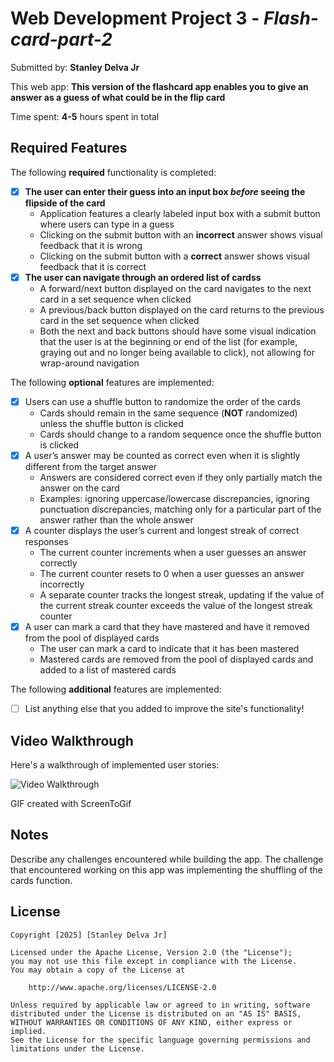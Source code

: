 # Web Development Project 3 - _Flash-card-part-2_

Submitted by: **Stanley Delva Jr**

This web app: **This version of the flashcard app enables you to give an answer as a guess of what could be in the flip card**

Time spent: **4-5** hours spent in total

## Required Features

The following **required** functionality is completed:

-   [x] **The user can enter their guess into an input box _before_ seeing the flipside of the card**
    -   Application features a clearly labeled input box with a submit button where users can type in a guess
    -   Clicking on the submit button with an **incorrect** answer shows visual feedback that it is wrong
    -   Clicking on the submit button with a **correct** answer shows visual feedback that it is correct
-   [x] **The user can navigate through an ordered list of cardss**
    -   A forward/next button displayed on the card navigates to the next card in a set sequence when clicked
    -   A previous/back button displayed on the card returns to the previous card in the set sequence when clicked
    -   Both the next and back buttons should have some visual indication that the user is at the beginning or end of the list (for example, graying out and no longer being available to click), not allowing for wrap-around navigation

The following **optional** features are implemented:

-   [x] Users can use a shuffle button to randomize the order of the cards
    -   Cards should remain in the same sequence (**NOT** randomized) unless the shuffle button is clicked
    -   Cards should change to a random sequence once the shuffle button is clicked
-   [x] A user’s answer may be counted as correct even when it is slightly different from the target answer
    -   Answers are considered correct even if they only partially match the answer on the card
    -   Examples: ignoring uppercase/lowercase discrepancies, ignoring punctuation discrepancies, matching only for a particular part of the answer rather than the whole answer
-   [x] A counter displays the user’s current and longest streak of correct responses
    -   The current counter increments when a user guesses an answer correctly
    -   The current counter resets to 0 when a user guesses an answer incorrectly
    -   A separate counter tracks the longest streak, updating if the value of the current streak counter exceeds the value of the longest streak counter
-   [x] A user can mark a card that they have mastered and have it removed from the pool of displayed cards
    -   The user can mark a card to indicate that it has been mastered
    -   Mastered cards are removed from the pool of displayed cards and added to a list of mastered cards

The following **additional** features are implemented:

-   [ ] List anything else that you added to improve the site's functionality!

## Video Walkthrough

Here's a walkthrough of implemented user stories:

<img src='walkthrough.gif' title='Video Walkthrough' width='' alt='Video Walkthrough' />

<!-- Replace this with whatever GIF tool you used! -->

GIF created with ScreenToGif

<!-- Recommended tools:
[Kap](https://getkap.co/) for macOS
[ScreenToGif](https://www.screentogif.com/) for Windows
[peek](https://github.com/phw/peek) for Linux. -->

## Notes

Describe any challenges encountered while building the app.
The challenge that encountered working on this app was implementing the shuffling of the cards function.

## License

    Copyright [2025] [Stanley Delva Jr]

    Licensed under the Apache License, Version 2.0 (the "License");
    you may not use this file except in compliance with the License.
    You may obtain a copy of the License at

        http://www.apache.org/licenses/LICENSE-2.0

    Unless required by applicable law or agreed to in writing, software
    distributed under the License is distributed on an "AS IS" BASIS,
    WITHOUT WARRANTIES OR CONDITIONS OF ANY KIND, either express or implied.
    See the License for the specific language governing permissions and
    limitations under the License.
